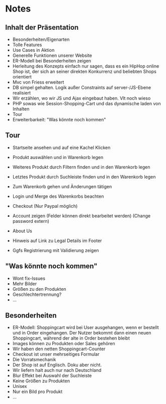 # Notes
## Inhalt der Präsentation
- Besonderheiten/Eigenarten
- Tolle Features
- Use Cases in Aktion
- Generelle Funktionen unserer Website
- ER-Modell bei Besonderheiten zeigen
- Herleitung des Konzepts einfach nur sagen, dass es ein HipHop online Shop ist, der sich an seiner direkten Konkurrenz und beliebten Shops orientiert
- Mvc von Friess erweitert
- DB simpel gehalten. Logik außer Constraints auf server-/JS-Ebene realisiert
- Wir erzählen, wo wir JS und Ajax eingebaut haben. Vlt noch wieso
- PHP sowas wie Session-Shopping-Cart und das dynamische laden von Inhalten
- Tour
- Erweiterbarkeit: "Was könnte noch kommen"

## Tour
- Startseite ansehen und auf eine Kachel Klicken
- Produkt auswählen und in Warenkorb legen
- Weiteres Produkt durch Filtern finden und in den Warenkorb legen
- Letztes Produkt durch Suchleiste finden und in den Warenkorb legen
- Zum Warenkorb gehen und Änderungen tätigen
- Login und Merge des Warenkorbs beachten
- Checkout (Nur Paypal möglich)
- Account zeigen (Felder können direkt bearbeitet werden) (Change password extern)
- About Us
- Hinweis auf Link zu Legal Details im Footer

- Ggfs Registrierung mit Validierung zeigen

## "Was könnte noch kommen"
- Wont fix-Issues
- Mehr Bilder
- Größen zu den Produkten
- Geschlechtertrennung?
- ...

## Besonderheiten
- ER-Modell: Shoppingcart wird bei User ausgehangen, wenn er bestellt und in Order eingehangen. Der Nutzer bekommt dann einen neuen Shoppingcart, während der alte in Order bestehen bleibt
- Images können zu Produkten oder Sales gehören
- Wir haben den netten Shoppingcart-Counter
- Checkout ist unser mehrseitiges Formular
- Die Vorratsmechanik
- Der Shop ist auf Englisch. Doku aber nicht. 
- Wir liefern halt auch nur nach Deutschland
- Blur Effekt bei Auswahl der Suchleiste
- Keine Größen zu Produkten
- Unisex
- Nur ein Bild pro Produkt
- ...
